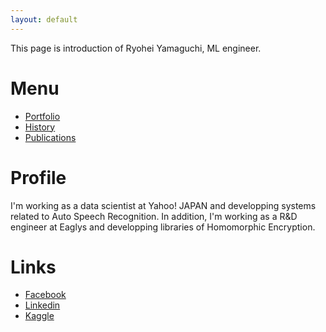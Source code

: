 ```yaml
---
layout: default
---
```

This page is introduction of Ryohei Yamaguchi, ML engineer.

# Menu
- [Portfolio](./portfolio.md)
- [History](./history.md)
- [Publications](./publication.md)

# Profile
I'm working as a data scientist at Yahoo! JAPAN and developping systems related to Auto Speech Recognition. In addition, I'm working as a R&D engineer at Eaglys and developping libraries of Homomorphic Encryption. 

# Links
- [Facebook](https://www.facebook.com/guchiryo)
- [Linkedin](https://www.linkedin.com/in/ryohei-yamaguchi-yjcp/)
- [Kaggle](https://www.kaggle.com/gpiyama2119)

